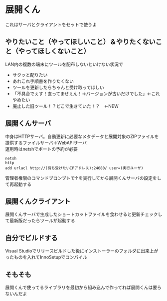 # 展開くん

これはサーバとクライアントをセットで使うよ

## やりたいこと（やってほしいこと）＆やりたくないこと（やってほしくないこと）

LAN内の複数の端末にツールを配布しないといけない状況で

- サクッと配りたい
- あれこれ手順書を作りたくない
- ツールを更新したらちゃんと受け取ってほしい
- 「不具合でぇす！直ってませぇん！→バージョンが古いだけでした」←これやめたい
- 廃止した旧ツール！？どこで生きていた！？　←NEW

## 展開くんサーバ

中身はHTTPサーバ。自動更新に必要なメタデータと展開対象のZIPファイルを提供するファイルサーバ＋WebAPIサーバ  
運用時はnetshでポートの予約が必要

```
netsh
http
add urlacl http://(待ち受けたいIPアドレス):24680/ user=(実行ユーザ)
```
管理者権限のコマンドプロンプトで↑を実行してから展開くんサーバの設定をして再起動する

## 展開くんクライアント

展開くんサーバで生成したショートカットファイルを食わせると更新チェックして最新版だったらツールが起動する

## 自分でビルドする

Visual Studioでリリースビルドした後にインストーラーのフォルダに出来上がったものを入れてInnoSetupでコンパイル

## そもそも

展開くんで使ってるライブラリを最初から組み込んで作ってれば展開くんは要らないんだよ  
